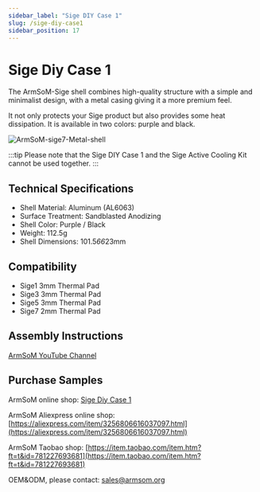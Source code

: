 ```yaml
---
sidebar_label: "Sige DIY Case 1"
slug: /sige-diy-case1
sidebar_position: 17
---
```


# Sige Diy Case 1

The ArmSoM-Sige shell combines high-quality structure with a simple and minimalist design, with a metal casing giving it a more premium feel.

It not only protects your Sige product but also provides some heat dissipation. It is available in two colors: purple and black.

![ArmSoM-sige7-Metal-shell](/img/sige/sige7-Metal-shell.jpeg)

:::tip
Please note that the Sige DIY Case 1 and the Sige Active Cooling Kit cannot be used together.
:::

## Technical Specifications

- Shell Material: Aluminum (AL6063)
- Surface Treatment: Sandblasted Anodizing
- Shell Color: Purple / Black
- Weight: 112.5g
- Shell Dimensions: 101.5*66*23mm

## Compatibility

- Sige1 3mm Thermal Pad
- Sige3 3mm Thermal Pad
- Sige5 3mm Thermal Pad
- Sige7 2mm Thermal Pad

## Assembly Instructions

[ArmSoM YouTube Channel](https://www.youtube.com/watch?v=_eyMxCYa3jU)

## Purchase Samples 
ArmSoM online shop: [Sige Diy Case 1](https://www.armsom.org/product-page/sige7-metal-shell)
 
ArmSoM Aliexpress online shop: [https://aliexpress.com/item/3256806616037097.html](https://aliexpress.com/item/3256806616037097.html)

ArmSoM Taobao shop: [https://item.taobao.com/item.htm?ft=t&id=781227693681](https://item.taobao.com/item.htm?ft=t&id=781227693681)

OEM&ODM, please contact: sales@armsom.org